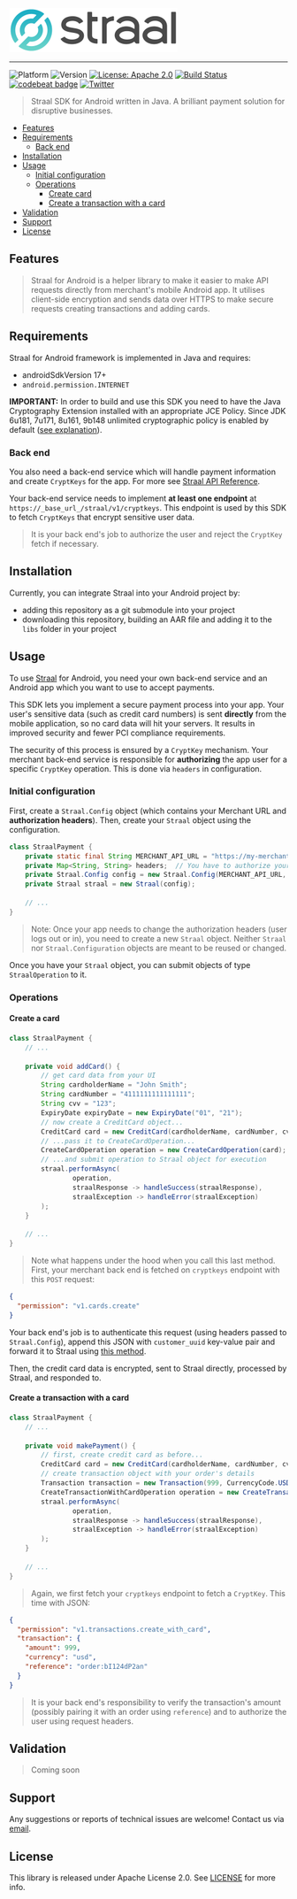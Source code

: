 <p align="left">
    <img height=80 src="web/logo_github.png"/>
</p>

---

![Platform](https://img.shields.io/badge/platform-Android-green.svg?style=flat)
![Version](https://img.shields.io/badge/version-0.2.0-orange.svg?style=flat)
[![License: Apache 2.0](https://img.shields.io/badge/License-Apache%202.0-blue.svg?style=flat)](LICENSE)
[![Build Status](https://travis-ci.org/straal/straal-android.svg?branch=master&style=flat)](https://travis-ci.org/straal/straal-android)
[![codebeat badge](https://codebeat.co/badges/37b43d1a-4be0-40f7-b774-d26f077d9fdf?style=flat)](https://codebeat.co/projects/github-com-straal-straal-android-master)
[![Twitter](https://img.shields.io/badge/twitter-@straal-blue.svg?style=flat)](http://twitter.com/straal_)

> Straal SDK for Android written in Java. A brilliant payment solution for disruptive businesses.

- [Features](#features)
- [Requirements](#requirements)
    - [Back end](#back-end)
- [Installation](#installation)
- [Usage](#usage)
    - [Initial configuration](#initial-configuration)
    - [Operations](#operations)
        - [Create card](#create-a-card)
        - [Create a transaction with a card](#create-a-transaction-with-a-card)
- [Validation](#validation)
- [Support](#support)
- [License](#license)

## Features

> Straal for Android is a helper library to make it easier
  to make API requests directly from merchant's mobile Android app.
  It utilises client-side encryption and sends data
  over HTTPS to make secure requests creating transactions and adding cards.

## Requirements

Straal for Android framework is implemented in Java and requires:

- androidSdkVersion 17+
- `android.permission.INTERNET`

**IMPORTANT:** In order to build and use this SDK you need to have the Java Cryptography Extension installed with an appropriate JCE Policy.
Since JDK 6u181, 7u171, 8u161, 9b148 unlimited cryptographic policy is enabled by default ([see explanation](https://bugs.java.com/view_bug.do?bug_id=JDK-8170157)).

### Back end

You also need a back-end service which will handle payment information and create `CryptKeys` for the app. For more see [Straal API Reference](https://api-reference.straal.com).

Your back-end service needs to implement **at least one endpoint** at `https://_base_url_/straal/v1/cryptkeys`. This endpoint is used by this SDK to fetch `CryptKeys` that encrypt sensitive user data.

> It is your back end's job to authorize the user and reject the `CryptKey` fetch if necessary.

## Installation

Currently, you can integrate Straal into your Android project by:

- adding this repository as a git submodule into your project
- downloading this repository, building an AAR file and adding it to the `libs` folder in your project

## Usage

To use [Straal](https://straal.com/) for Android, you need your own back-end service and an Android app which you want to use to accept payments.

This SDK lets you implement a secure payment process into your app. Your user's sensitive data (such as credit card numbers) is sent **directly** from the mobile application, so no card data will hit your servers. It results in improved security and fewer PCI compliance requirements.

The security of this process is ensured by a `CryptKey` mechanism. Your merchant back-end service is responsible for **authorizing** the app user for a specific `CryptKey` operation. This is done via `headers` in configuration.

### Initial configuration

First, create a `Straal.Config` object (which contains your Merchant URL and **authorization headers**). Then, create your `Straal` object using the configuration.

```java
class StraalPayment {
    private static final String MERCHANT_API_URL = "https://my-merchant-back-end-url.com";
    private Map<String, String> headers;  // You have to authorize your user on cryptkeys endpoint using these headers!
    private Straal.Config config = new Straal.Config(MERCHANT_API_URL, headers);
    private Straal straal = new Straal(config);

    // ...
}
```
> Note: Once your app needs to change the authorization headers (user logs out or in), you need to create a new `Straal` object. Neither `Straal` nor `Straal.Configuration` objects are meant to be reused or changed.

Once you have your `Straal` object, you can submit objects of type `StraalOperation` to it.

### Operations

#### Create a card

```java
class StraalPayment {
    // ...

    private void addCard() {
        // get card data from your UI
        String cardholderName = "John Smith";
        String cardNumber = "4111111111111111";
        String cvv = "123";
        ExpiryDate expiryDate = new ExpiryDate("01", "21");
        // now create a CreditCard object...
        CreditCard card = new CreditCard(cardholderName, cardNumber, cvv, expiryDate);
        // ...pass it to CreateCardOperation...
        CreateCardOperation operation = new CreateCardOperation(card);
        // ...and submit operation to Straal object for execution
        straal.performAsync(
                operation,
                straalResponse -> handleSuccess(straalResponse),
                straalException -> handleError(straalException)
        );
    }

    // ...
}
```
> Note what happens under the hood when you call this last method. First, your merchant back end is fetched on `cryptkeys` endpoint with this `POST` request:

```json
{
  "permission": "v1.cards.create"
}
```

Your back end's job is to authenticate this request (using headers passed to `Straal.Config`), append this JSON with `customer_uuid` key-value pair and forward it to Straal using [this method](https://api-reference.straal.com/#resources-cryptkeys-create-a-cryptkey).

Then, the credit card data is encrypted, sent to Straal directly, processed by Straal, and responded to.

#### Create a transaction with a card

```java
class StraalPayment {
    // ...

    private void makePayment() {
        // first, create credit card as before...
        CreditCard card = new CreditCard(cardholderName, cardNumber, cvv, expiryDate);
        // create transaction object with your order's details
        Transaction transaction = new Transaction(999, CurrencyCode.USD, "order:bI124dP2an");
        CreateTransactionWithCardOperation operation = new CreateTransactionWithCardOperation(transaction, card);
        straal.performAsync(
                operation,
                straalResponse -> handleSuccess(straalResponse),
                straalException -> handleError(straalException)
        );
    }

    // ...
}
```

> Again, we first fetch your `cryptkeys` endpoint to fetch a `CryptKey`. This time with JSON:

```json
{
  "permission": "v1.transactions.create_with_card",
  "transaction": {
    "amount": 999,
    "currency": "usd",
    "reference": "order:bI124dP2an"
  }
}
```

> It is your back end's responsibility to verify the transaction's amount (possibly pairing it with an order using `reference`) and to authorize the user using request headers.

## Validation

> Coming soon

## Support

Any suggestions or reports of technical issues are welcome! Contact us via [email](mailto:devteam@straal.com).

## License

This library is released under Apache License 2.0. See [LICENSE](LICENSE) for more info.

